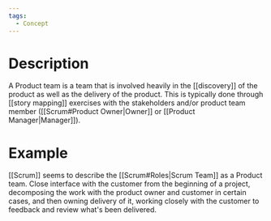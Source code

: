 ```yaml
---
tags:
  - Concept
---
```

# Description
A Product team is a team that is involved heavily in the [[discovery]] of the product as well as the delivery of the product. This is typically done through [[story mapping]] exercises with the stakeholders and/or product team member ([[Scrum#Product Owner|Owner]] or [[Product Manager|Manager]]).

# Example
[[Scrum]] seems to describe the [[Scrum#Roles|Scrum Team]] as a Product team. Close interface with the customer from the beginning of a project, decomposing the work with the product owner and customer in certain cases, and then owning delivery of it, working closely with the customer to feedback and review what's been delivered.